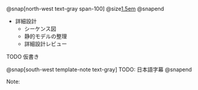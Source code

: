 @snap[north-west text-gray span-100]
@size[1.5em](Design)
@snapend

- 詳細設計
    - シーケンス図
    - 静的モデルの整理
    - 詳細設計レビュー

TODO 仮書き

@snap[south-west template-note text-gray]
TODO: 日本語字幕
@snapend

Note:
